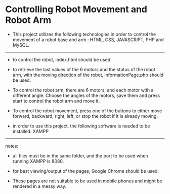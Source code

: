 # Controlling Robot Movement and Robot Arm

- This project utilizes the following technologies in order to control the movement of a robot base and arm : HTML, CSS, JAVASCRIPT, PHP and MySQL.
-------------------------------------
- to control the robot, index.html should be used.

- to retrieve the last values of the 6 motors and the status of the robot arm, with the moving direction of the robot,  informationPage.php should be used.

- To control the robot arm, there are 6 motors, and each motor with a different angle. Choose the angles of the motors, save them and press start to control the robot arm and move it.

- To control the robot movement, press one of the buttons to either move forward, backward, right, left, or stop the robot if it is already moving.

- in order to use this project, the following software is needed to be installed: 
XAMPP
-----------------------------------
notes:

- all files must be in the same folder, and the port to be used when running XAMPP is 8080.

- for best viewing/output of the pages, Google Chrome should be used.

- These pages are not suitable to be used in mobile phones and might be rendered in a messy way.

